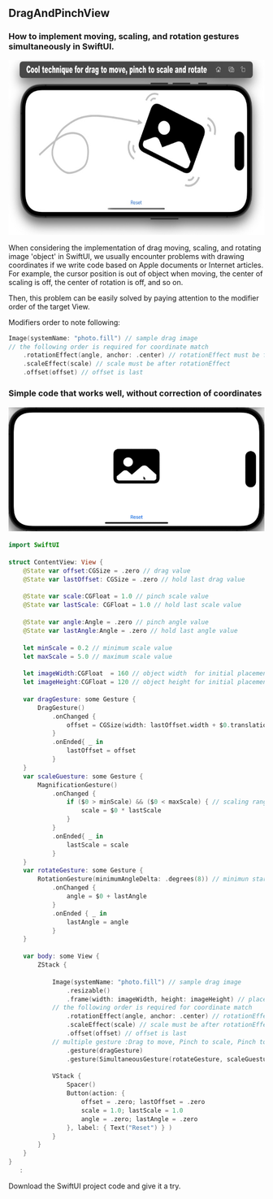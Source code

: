 ## DragAndPinchView
### How to implement moving, scaling, and rotation gestures simultaneously in SwiftUI.
<p align="center">
  <img width="600" height="344" src="readme_images/CoolTechDragPinch.jpg">
</p>

When considering the implementation of drag moving, scaling, and rotating image 'object' in SwiftUI, we usually encounter problems with drawing coordinates if we write code based on Apple documents or Internet articles.
For example, the cursor position is out of object when moving, the center of scaling is off, the center of rotation is off, and so on.

Then, this problem can be easily solved by paying attention to the modifier order of the target View.

Modifiers order to note following:
```swift
Image(systemName: "photo.fill") // sample drag image
// the following order is required for coordinate match
    .rotationEffect(angle, anchor: .center) // rotationEffect must be first
    .scaleEffect(scale) // scale must be after rotationEffect
    .offset(offset) // offset is last
```

### Simple code that works well, without correction of coordinates
![sampleMovie](readme_images/DragAndPinchView.gif)

```swift
import SwiftUI

struct ContentView: View {
    @State var offset:CGSize = .zero // drag value
    @State var lastOffset: CGSize = .zero // hold last drag value

    @State var scale:CGFloat = 1.0 // pinch scale value
    @State var lastScale: CGFloat = 1.0 // hold last scale value

    @State var angle:Angle = .zero // pinch angle value
    @State var lastAngle:Angle = .zero // hold last angle value

    let minScale = 0.2 // minimum scale value
    let maxScale = 5.0 // maximum scale value

    let imageWidth:CGFloat  = 160 // object width  for initial placement
    let imageHeight:CGFloat = 120 // object height for initial placement

    var dragGesture: some Gesture {
        DragGesture()
            .onChanged {
                offset = CGSize(width: lastOffset.width + $0.translation.width, height: lastOffset.height + $0.translation.height)
            }
            .onEnded{ _ in
                lastOffset = offset
            }
    }
    var scaleGuesture: some Gesture {
        MagnificationGesture()
            .onChanged {
                if ($0 > minScale) && ($0 < maxScale) { // scaling range for pinch
                    scale = $0 * lastScale
                }
            }
            .onEnded{ _ in
                lastScale = scale
            }
    }
    var rotateGesture: some Gesture {
        RotationGesture(minimumAngleDelta: .degrees(8)) // minimun start angle = 8degrees
            .onChanged {
                angle = $0 + lastAngle
            }
            .onEnded { _ in
                lastAngle = angle
            }
    }

    var body: some View {
        ZStack {

            Image(systemName: "photo.fill") // sample drag image
                .resizable()
                .frame(width: imageWidth, height: imageHeight) // placement size
            // the following order is required for coordinate match
                .rotationEffect(angle, anchor: .center) // rotationEffect must be first
                .scaleEffect(scale) // scale must be after rotationEffect
                .offset(offset) // offset is last
            // multiple gesture :Drag to move, Pinch to scale, Pinch to rotate
                .gesture(dragGesture)
                .gesture(SimultaneousGesture(rotateGesture, scaleGuesture))

            VStack {
                Spacer()
                Button(action: {
                    offset = .zero; lastOffset = .zero
                    scale = 1.0; lastScale = 1.0
                    angle = .zero; lastAngle = .zero
                }, label: { Text("Reset") } )
            }
        }
    }
}
   :
```

Download the SwiftUI project code and give it a try.
